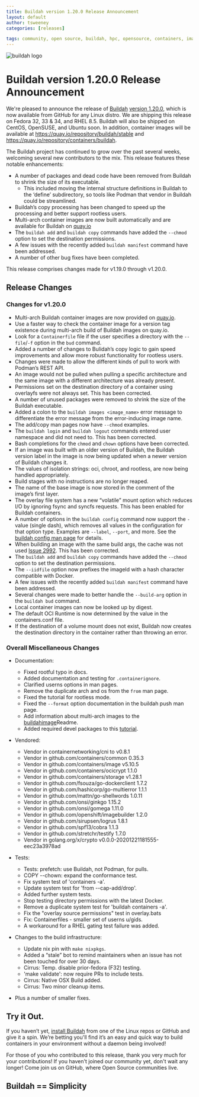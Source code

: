 ```yaml
---
title: Buildah version 1.20.0 Release Announcement
layout: default
author: tsweeney
categories: [releases]

tags: community, open source, buildah, hpc, opensource, containers, images, image
---
```

![buildah logo](https://buildah.io/images/buildah.png)

# Buildah version 1.20.0 Release Announcement

We're pleased to announce the release of [Buildah](https://github.com/containers/buildah) [version 1.20.0](https://github.com/containers/buildah/releases/tag/v1.20.0), which is now available from GitHub for any Linux distro.  We are shipping this release on Fedora 32, 33 & 34, and RHEL 8.5.  Buildah will also be shipped on CentOS, OpenSUSE, and Ubuntu soon.  In addition, container images will be available at https://quay.io/repository/buildah/stable and https://quay.io/repository/containers/buildah.

The Buildah project has continued to grow over the past several weeks, welcoming several new contributors to the mix.  This release features these notable enhancements: 

  * A number of packages and dead code have been removed from Buildah to shrink the size of its executable.
    * This included moving the internal structure definitions in Buildah to the ‘define’ subdirectory, so tools like Podman that vendor in Buildah could be streamlined.
  * Buildah’s copy processing has been changed to speed up the processing and better support rootless users.
  * Multi-arch container images are now built automatically and are available for Buildah on [quay.io](quay.io/containers/buildah)
  * The `buildah add` and `buildah copy` commands have added the `--chmod`  option to set the destination permissions.
  * A few issues with the recently added `buildah manifest` command have been addressed.
  * A number of other bug fixes have been completed.

<!--readmore -->

This release comprises changes made for v1.19.0 through v1.20.0.

## Release Changes

### Changes for v1.20.0
  * Multi-arch Buildah container images are now provided on [quay.io](quay.io/containers/buildah).
  * Use a faster way to check the container image for a version tag existence during multi-arch build of Buildah images on quay.io.
  * Look for a `Containerfile` file if the user specifies a directory with the `--file`/`-f` option in the `bud` command.
  * Added a number of changes to Bulidah’s copy logic to gain speed improvements and allow more robust functionality for rootless users.
  * Changes were made to allow the different kinds of pull to work with Podman’s REST API.
  * An image would not be pulled when pulling a specific architecture and the same image with a different architecture was already present.
  * Permissions set on the destination directory of a container using overlayfs were not always set.  This has been corrected.
  * A number of unused packages were removed to shrink the size of the Buildah executable.
  * Added a colon to the `buildah images <image_name>` error message to differentiate the error message from the error-inducing image name.
  * The add/copy man pages now have `--chmod` examples.
  * The `buildah login` and `buildah logout` commands entered user namespace and did not need to.  This has been corrected.
  * Bash completions for the `chmod` and `chown` options have been corrected.
  * If an image was built with an older version of Buildah, the Buildah version label in the image is now being updated when a newer version of Buildah changes it.
  * The values of isolation strings: oci, chroot, and rootless, are now being handled appropriately.
  * Build stages with no instructions are no longer reaped.
  * The name of the base image is now stored in the comment of the image’s first layer.
  * The overlay file system has a new “volatile” mount option which reduces I/O by ignoring fsync and syncfs requests.  This has been enabled for Buildah containers.
  * A number of options in the `buildah config` command now support the `-`  value (single dash), which removes all values in the configuration for that option type.  Examples are `--label`, `--port`, and more.  See the [buildah config man page](https://github.com/containers/buildah/blob/main/docs/buildah-config.md) for details.
  * When building an image with the same build args, the cache was not used [Issue 2992](https://github.com/containers/buildah/issues/2992).  This has been corrected.
  * The `buildah add` and `buildah copy` commands have added the `--chmod`  option to set the destination permissions.
  * The `--iidfile` option now prefixes the imageId with a hash character compatible with Docker.
  * A few issues with the recently added `buildah manifest` command have been addressed.
  * Several changes were made to better handle the `--build-arg` option in the `buildah bud` command.
  * Local container images can now be looked up by digest.
  * The default OCI Runtime is now determined by the value in the containers.conf file.
  * If the destination of a volume mount does not exist, Buildah now creates the destination directory in the container rather than throwing an error.

 
### Overall Miscellaneous Changes  
* Documentation:
  * Fixed rootful typo in docs.
  * Added documentation and testing for `.containerignore`.
  * Clarified userns options in man pages.
  * Remove the duplicate arch and os from the `from` man page.
  * Fixed the tutorial for rootless mode.
  * Fixed the `--format` option documentation in the buildah push man page.
  * Add information about multi-arch images to the [buildahimage](https://github.com/containers/buildah/blob/main/contrib/buildahimage/README.md)Readme.
  * Added required devel packages to this [tutorial](https://github.com/containers/buildah/blob/main/docs/tutorials/04-include-in-your-build-tool.md).


* Vendored:
  * Vendor in containernetworking/cni to v0.8.1
  * Vendor in github.com/containers/common 0.35.3
  * Vendor in github.com/containers/image v5.10.5
  * Vendor in github.com/containers/ocicrypt 1.1.0
  * Vendor in github.com/containers/storage  v1.28.1
  * Vendor in github.com/fsouza/go-dockerclient 1.7.2
  * Vendor in github.com/hashicorp/go-multierror 1.1.1
  * Vendor in github.com/mattn/go-shellwords 1.0.11
  * Vendor in github.com/onsi/ginkgo 1.15.2
  * Vendor in github.com/onsi/gomega 1.11.0
  * Vendor in github.com/openshift/imagebuilder 1.2.0
  * Vendor in github.com/sirupsen/logrus 1.8.1
  * Vendor in github.com/spf13/cobra 1.1.3
  * Vendor in github.com/stretchr/testify  1.7.0
  * Vendor in golang.org/x/crypto v0.0.0-20201221181555-eec23a3978ad

* Tests:
  * Tests: prefetch: use Buildah, not Podman, for pulls.
  * COPY --chown: expand the conformance test.
  * Fix system test of 'containers -a'.
  * Update system test for 'from --cap-add/drop'.
  * Added further system tests.
  * Stop testing directory permissions with the latest Docker.
  * Remove a duplicate system test for 'buildah containers -a'.
  * Fix the "overlay source permissions" test in overlay.bats
  * Fix: Containerfiles - smaller set of userns u/gids.
  * A workaround for a RHEL gating test failure was added.


* Changes to the build infrastructure:
  * Update nix pin with `make nixpkgs`.
  * Added a “stale” bot to remind maintainers when an issue has not been touched for over 30 days.
  * Cirrus: Temp. disable prior-fedora (F32) testing.
  * 'make validate': now require PRs to include tests.
  * Cirrus: Native OSX Build added.
  * Cirrus: Two minor cleanup items.

* Plus a number of smaller fixes.

## Try it Out.
 
If you haven’t yet, [install Buildah](https://github.com/containers/buildah/blob/main/install.md) from one of the Linux repos or GitHub and give it a spin.  We’re betting you'll find it’s an easy and quick way to build containers in your environment without a daemon being involved!

For those of you who contributed to this release, thank you very much for your contributions!  If you haven't joined our community yet, don't wait any longer!  Come join us on GitHub, where Open Source communities live.

## Buildah == Simplicity
